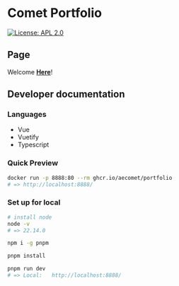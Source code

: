 # Comet Portfolio

[![License: APL 2.0](https://img.shields.io/hexpm/l/plug.svg)](LICENCE)

## Page

Welcome **[Here](https://aecomet.github.io/)**!

## Developer documentation

### Languages

- Vue
- Vuetify
- Typescript

### Quick Preview

```sh
docker run -p 8888:80 --rm ghcr.io/aecomet/portfolio
# => http://localhost:8888/
```

### Set up for local

```sh
# install node
node -v
# => 22.14.0

npm i -g pnpm

pnpm install

pnpm run dev
# => Local:   http://localhost:8888/
```
